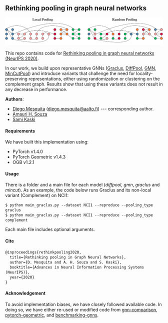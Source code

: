 ## Rethinking pooling in graph neural networks


![image info](./headline.png)

This repo contains code for [Rethinking pooling in graph neural networks (NeurIPS 2020)](https://arxiv.org/abs/2010.11418).

In our work, we build upon representative GNNs ([Graclus](https://www.cs.utexas.edu/users/inderjit/public_papers/multilevel_pami.pdf), [DiffPool](https://arxiv.org/abs/1806.08804), [GMN](https://arxiv.org/abs/2002.09518), [MinCutPool](https://arxiv.org/abs/1907.00481)) and introduce variants that challenge the need for locality-preserving representations, either using randomization or clustering on the complement graph. Results show that using these variants does not result in any decrease in performance.

**Authors**:
- [Diego Mesquita](https://twitter.com/wkly_infrmtive) (diego.mesquita@aalto.fi) --- corresponding author.
- [Amauri H. Souza](http://www.amauriholanda.org/) 
- [Sami Kaski](https://people.aalto.fi/samuel.kaski)

#### Requirements
We have built this implementation using:
- PyTorch v1.4.0
- PyTorch Geometric v1.4.3
- OGB v1.2.1 


#### Usage

There is a folder and a main file for each model (*diffpool*, *gmn*, *graclus* and *mincut*). As an example, the code below runs Graclus and its non-local variant (Complement) on NCI1:  
```
$ python main_graclus.py --dataset NCI1 --reproduce --pooling_type graclus
$ python main_graclus.py --dataset NCI1 --reproduce --pooling_type complement
```

Each main file includes optional arguments.

#### Cite
```
@inproceedings{rethinkpooling2020,
  title={Rethinking pooling in Graph Neural Networks},
  author={D. Mesquita and A. H. Souza and S. Kaski},
  booktitle={Advances in Neural Information Processing Systems (NeurIPS)},
  year={2020}
}
```

#### Acknowledgement
To avoid implementation biases, we have closely followed available code. In doing so, we have either re-used or modified code from [gnn-comparison](https://github.com/diningphil/gnn-comparison), [pytorch-geometric](https://github.com/rusty1s/pytorch_geometric), and [benchmarking-gnns](https://github.com/graphdeeplearning/benchmarking-gnns).
